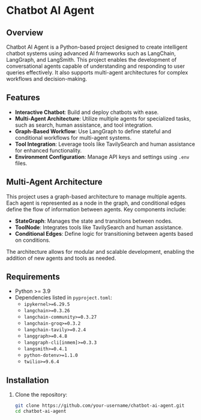 # Chatbot AI Agent

## Overview

Chatbot AI Agent is a Python-based project designed to create intelligent chatbot systems using advanced AI frameworks such as LangChain, LangGraph, and LangSmith. This project enables the development of conversational agents capable of understanding and responding to user queries effectively. It also supports multi-agent architectures for complex workflows and decision-making.

## Features

- **Interactive Chatbot**: Build and deploy chatbots with ease.
- **Multi-Agent Architecture**: Utilize multiple agents for specialized tasks, such as search, human assistance, and tool integration.
- **Graph-Based Workflow**: Use LangGraph to define stateful and conditional workflows for multi-agent systems.
- **Tool Integration**: Leverage tools like TavilySearch and human assistance for enhanced functionality.
- **Environment Configuration**: Manage API keys and settings using `.env` files.

## Multi-Agent Architecture

This project uses a graph-based architecture to manage multiple agents. Each agent is represented as a node in the graph, and conditional edges define the flow of information between agents. Key components include:

- **StateGraph**: Manages the state and transitions between nodes.
- **ToolNode**: Integrates tools like TavilySearch and human assistance.
- **Conditional Edges**: Define logic for transitioning between agents based on conditions.

The architecture allows for modular and scalable development, enabling the addition of new agents and tools as needed.

## Requirements

- Python >= 3.9
- Dependencies listed in `pyproject.toml`:
  - `ipykernel>=6.29.5`
  - `langchain>=0.3.26`
  - `langchain-community>=0.3.27`
  - `langchain-groq>=0.3.2`
  - `langchain-tavily>=0.2.4`
  - `langgraph>=0.4.8`
  - `langgraph-cli[inmem]>=0.3.3`
  - `langsmith>=0.4.1`
  - `python-dotenv>=1.1.0`
  - `twilio>=9.6.4`

## Installation

1. Clone the repository:
   ```bash
   git clone https://github.com/your-username/chatbot-ai-agent.git
   cd chatbot-ai-agent
